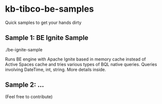 # kb-tibco-be-samples

Quick samples to get your hands dirty


## Sample 1: BE Ignite Sample
./be-ignite-sample

Runs BE engine with Apache Ignite based in memory cache instead of Active Spaces cache and tries various types of BQL native queries. Queries involving DateTime, int, string. More details inside.

## Sample 2: ...

(Feel free to contribute)